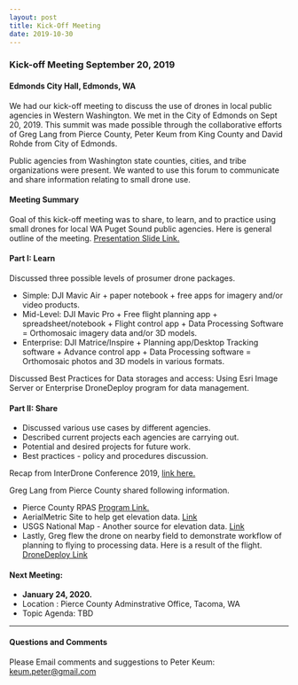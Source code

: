 ```yaml
---
layout: post
title: Kick-Off Meeting
date: 2019-10-30
---
```


### Kick-off Meeting September 20, 2019

#### Edmonds City Hall, Edmonds, WA  

We had our kick-off meeting to discuss the use of drones in local public agencies in Western Washington. We met in the City of Edmonds on Sept 20, 2019. This summit was made possible through the collaborative efforts of Greg Lang from Pierce County, Peter Keum from King County and David Rohde from City of Edmonds. 

Public agencies from Washington state counties, cities, and tribe organizations were present. We wanted to use this forum to communicate and share information relating to small drone use.

#### Meeting Summary

Goal of this kick-off meeting was to share, to learn, and to practice using small drones for local WA Puget Sound public agencies. Here is general outline of the meeting. [Presentation Slide Link.](https://slides.com/keump/deck-45) 

#### Part I: Learn

Discussed three possible levels of prosumer drone packages. 
- Simple: DJI Mavic Air + paper notebook + free apps for imagery and/or video products. 
- Mid-Level: DJI Mavic Pro + Free flight planning app + spreadsheet/notebook + Flight control app + Data Processing Software = Orthomosaic imagery data and/or 3D models. 
- Enterprise: DJI Matrice/Inspire + Planning app/Desktop Tracking software + Advance control app + Data Processing software = Orthomosaic photos and 3D models in various formats. 

Discussed Best Practices for Data storages and access: Using Esri Image Server or Enterprise DroneDeploy program for data management.


#### Part II: Share

- Discussed various use cases by different agencies.
- Described current projects each agencies are carrying out.
- Potential and desired projects for future work.
- Best practices - policy and procedures discussion.

Recap from InterDrone Conference 2019, [link here.](https://launchpad.interdrone.com/pages/interdrone-2019-speaker-slides)

Greg Lang from Pierce County shared following information. 
- Pierce County RPAS [Program Link.](https://www.piercecountywa.gov/5998/PC-RPAS-Program) 
- AerialMetric Site to help get elevation data. [Link](https://www.aerial-metrics.com/maptools) 
- USGS National Map - Another source for elevation data. [Link](https://viewer.nationalmap.gov/advanced-viewer/)
- Lastly, Greg flew the drone on nearby field to demonstrate workflow of planning to flying to processing data. Here is a result of the flight. [DroneDeploy Link](https://www.dronedeploy.com/app2/data/5d855afee660ef39bba1ff7e;jwt_token=eyJhbGciOiJIUzUxMiIsInR5cCI6IkpXVCJ9.eyJvdmVybGF5X2ZvbGRlcl9pZCI6IjVkODU0ZTEwZTY2MGVmMzliYmExZmY3YyIsInNjb3BlIjpbIjM0ZTdiMTU2NjJfNzBCMTM4NjFFNE9QRU5QSVBFTElORSJdLCJ0eXBlIjoiUmVhZE9ubHlQbGFuIiwiaWQiOiI1ZDg1NWFmZWU2NjBlZjM5YmJhMWZmN2UiLCJleHAiOjI1MzQwMjMwMDc5OX0.PVxAWmtvwl95WijQD20aLNN5PO1r6nunzTEuZwlF1xukjm5E_2hlb0yQLziLexxHB-u9U2tOjDRyqx-MFqgpUA)


#### Next Meeting:
- **January 24, 2020.** 
- Location : Pierce County Adminstrative Office, Tacoma, WA
- Topic Agenda: TBD

---

#### Questions and Comments

Please Email comments and suggestions to Peter Keum: keum.peter@gmail.com